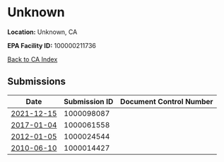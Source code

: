 # Unknown

**Location:** Unknown, CA

**EPA Facility ID:** 100000211736

[Back to CA Index](../../index.md)

## Submissions

| Date | Submission ID | Document Control Number |
|------|--------------|-------------------------|
| [2021-12-15](submissions/1000098087.md) | 1000098087 |  |
| [2017-01-04](submissions/1000061558.md) | 1000061558 |  |
| [2012-01-05](submissions/1000024544.md) | 1000024544 |  |
| [2010-06-10](submissions/1000014427.md) | 1000014427 |  |
